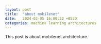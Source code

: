 ```yaml
---
layout: post
title:  "about mobilenet"
date:   2024-03-05 16:00:22 +0530
categories: machine learning architectures
---
```

This post is about mobilenet architecture.
